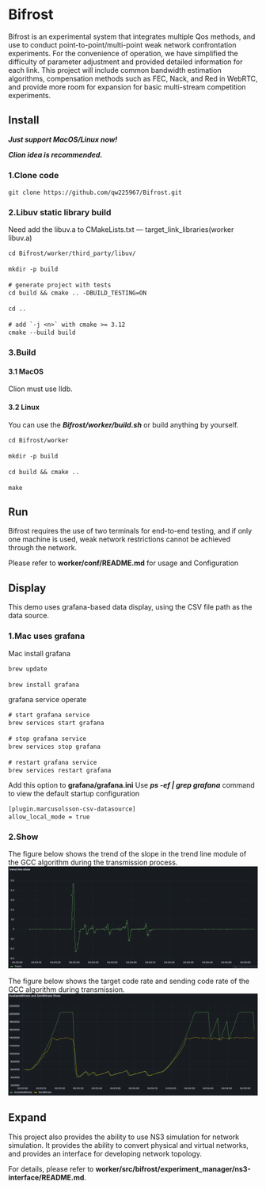 # Bifrost

Bifrost is an experimental system that integrates multiple Qos methods, and use to conduct point-to-point/multi-point weak network confrontation experiments.
For the convenience of operation, we have simplified the difficulty of parameter 
adjustment and provided detailed information for each link. This project will include common bandwidth estimation 
algorithms, compensation methods such as FEC, Nack, and Red in WebRTC, and provide more room for expansion for basic 
multi-stream competition experiments.

## Install

***Just support MacOS/Linux now!***

***Clion idea is recommended.***

### 1.Clone code
```
git clone https://github.com/qw225967/Bifrost.git
```

### 2.Libuv static library build
Need add the libuv.a to CMakeLists.txt — target_link_libraries(worker libuv.a)

```
cd Bifrost/worker/third_party/libuv/

mkdir -p build

# generate project with tests
cd build && cmake .. -DBUILD_TESTING=ON

cd ..

# add `-j <n>` with cmake >= 3.12
cmake --build build
```

### 3.Build
#### 3.1 MacOS
Clion must use lldb. 

#### 3.2 Linux
You can use the ***Bifrost/worker/build.sh*** or build anything by yourself.

```
cd Bifrost/worker

mkdir -p build

cd build && cmake ..

make
```

## Run
Bifrost requires the use of two terminals for end-to-end testing, and if only one machine is used, weak network restrictions cannot be achieved through the network.

Please refer to **worker/conf/README.md** for usage and Configuration

## Display

This demo uses grafana-based data display, using the CSV file path as the data source.

### 1.Mac uses grafana

Mac install grafana

```
brew update

brew install grafana
```

grafana service operate

```
# start grafana service
brew services start grafana

# stop grafana service
brew services stop grafana

# restart grafana service
brew services restart grafana
```

Add this option to **grafana/grafana.ini**
Use ***ps -ef | grep grafana*** command to view the default startup configuration

```
[plugin.marcusolsson-csv-datasource]
allow_local_mode = true
```

### 2.Show
The figure below shows the trend of the slope in the trend line module of the GCC algorithm during the transmission 
process.
![img_1.png](draw/img_1.png)

The figure below shows the target code rate and sending code rate of the GCC algorithm during transmission.
![img.png](draw/img.png)

## Expand

This project also provides the ability to use NS3 simulation for network simulation.
It provides the ability to convert physical and virtual networks, and provides an interface for developing network topology.

For details, please refer to **worker/src/bifrost/experiment_manager/ns3-interface/README.md**.